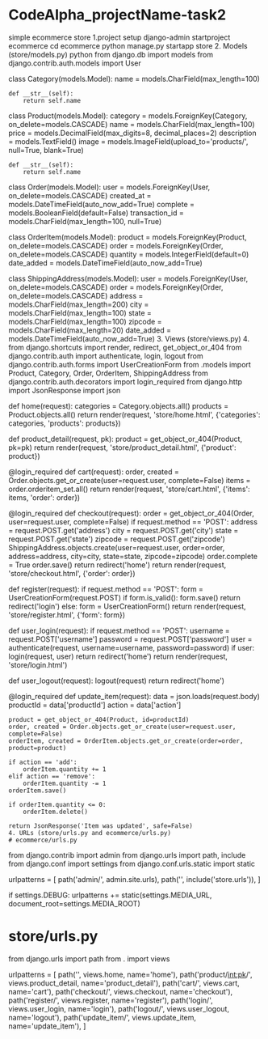 # CodeAlpha_projectName-task2
simple ecommerce store
1.project setup
django-admin startproject ecommerce
cd ecommerce
python manage.py startapp store
2. Models (store/models.py)
python
from django.db import models
from django.contrib.auth.models import User

class Category(models.Model):
    name = models.CharField(max_length=100)

    def __str__(self):
        return self.name

class Product(models.Model):
    category = models.ForeignKey(Category, on_delete=models.CASCADE)
    name = models.CharField(max_length=100)
    price = models.DecimalField(max_digits=8, decimal_places=2)
    description = models.TextField()
    image = models.ImageField(upload_to='products/', null=True, blank=True)

    def __str__(self):
        return self.name

class Order(models.Model):
    user = models.ForeignKey(User, on_delete=models.CASCADE)
    created_at = models.DateTimeField(auto_now_add=True)
    complete = models.BooleanField(default=False)
    transaction_id = models.CharField(max_length=100, null=True)

class OrderItem(models.Model):
    product = models.ForeignKey(Product, on_delete=models.CASCADE)
    order = models.ForeignKey(Order, on_delete=models.CASCADE)
    quantity = models.IntegerField(default=0)
    date_added = models.DateTimeField(auto_now_add=True)

class ShippingAddress(models.Model):
    user = models.ForeignKey(User, on_delete=models.CASCADE)
    order = models.ForeignKey(Order, on_delete=models.CASCADE)
    address = models.CharField(max_length=200)
    city = models.CharField(max_length=100)
    state = models.CharField(max_length=100)
    zipcode = models.CharField(max_length=20)
    date_added = models.DateTimeField(auto_now_add=True)
3. Views (store/views.py)
4. from django.shortcuts import render, redirect, get_object_or_404
from django.contrib.auth import authenticate, login, logout
from django.contrib.auth.forms import UserCreationForm
from .models import Product, Category, Order, OrderItem, ShippingAddress
from django.contrib.auth.decorators import login_required
from django.http import JsonResponse
import json

def home(request):
    categories = Category.objects.all()
    products = Product.objects.all()
    return render(request, 'store/home.html', {'categories': categories, 'products': products})

def product_detail(request, pk):
    product = get_object_or_404(Product, pk=pk)
    return render(request, 'store/product_detail.html', {'product': product})

@login_required
def cart(request):
    order, created = Order.objects.get_or_create(user=request.user, complete=False)
    items = order.orderitem_set.all()
    return render(request, 'store/cart.html', {'items': items, 'order': order})

@login_required
def checkout(request):
    order = get_object_or_404(Order, user=request.user, complete=False)
    if request.method == 'POST':
        address = request.POST.get('address')
        city = request.POST.get('city')
        state = request.POST.get('state')
        zipcode = request.POST.get('zipcode')
        ShippingAddress.objects.create(user=request.user, order=order, address=address, city=city, state=state, zipcode=zipcode)
        order.complete = True
        order.save()
        return redirect('home')
    return render(request, 'store/checkout.html', {'order': order})

def register(request):
    if request.method == 'POST':
        form = UserCreationForm(request.POST)
        if form.is_valid():
            form.save()
            return redirect('login')
    else:
        form = UserCreationForm()
    return render(request, 'store/register.html', {'form': form})

def user_login(request):
    if request.method == 'POST':
        username = request.POST['username']
        password = request.POST['password']
        user = authenticate(request, username=username, password=password)
        if user:
            login(request, user)
            return redirect('home')
    return render(request, 'store/login.html')

def user_logout(request):
    logout(request)
    return redirect('home')

@login_required
def update_item(request):
    data = json.loads(request.body)
    productId = data['productId']
    action = data['action']

    product = get_object_or_404(Product, id=productId)
    order, created = Order.objects.get_or_create(user=request.user, complete=False)
    orderItem, created = OrderItem.objects.get_or_create(order=order, product=product)

    if action == 'add':
        orderItem.quantity += 1
    elif action == 'remove':
        orderItem.quantity -= 1
    orderItem.save()

    if orderItem.quantity <= 0:
        orderItem.delete()

    return JsonResponse('Item was updated', safe=False)
    4. URLs (store/urls.py and ecommerce/urls.py)
    # ecommerce/urls.py
from django.contrib import admin
from django.urls import path, include
from django.conf import settings
from django.conf.urls.static import static

urlpatterns = [
    path('admin/', admin.site.urls),
    path('', include('store.urls')),
]

if settings.DEBUG:
    urlpatterns += static(settings.MEDIA_URL, document_root=settings.MEDIA_ROOT)

# store/urls.py
from django.urls import path
from . import views

urlpatterns = [
    path('', views.home, name='home'),
    path('product/<int:pk>/', views.product_detail, name='product_detail'),
    path('cart/', views.cart, name='cart'),
    path('checkout/', views.checkout, name='checkout'),
    path('register/', views.register, name='register'),
    path('login/', views.user_login, name='login'),
    path('logout/', views.user_logout, name='logout'),
    path('update_item/', views.update_item, name='update_item'),
]
